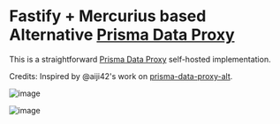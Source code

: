 # Fastify + Mercurius based Alternative [Prisma Data Proxy](https://www.prisma.io/docs/concepts/data-platform/data-proxy)

This is a straightforward [Prisma Data Proxy](https://www.prisma.io/docs/concepts/data-platform/data-proxy) self-hosted implementation.

Credits: Inspired by @aiji42's work on [prisma-data-proxy-alt](https://github.com/aiji42/prisma-data-proxy-alt).

![image](https://user-images.githubusercontent.com/1294640/188299217-77ea1700-b06e-44b3-9f09-20e646b985ba.png)

![image](https://user-images.githubusercontent.com/1294640/188298885-38c89939-1c0e-4b6c-b8e6-7f6cbbc1f321.png)
